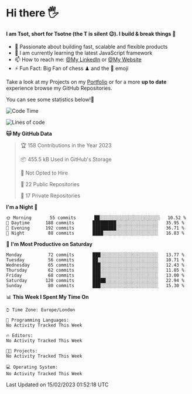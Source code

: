 # Hi there :raised_hand_with_fingers_splayed:
#### I am Tsot, short for Tsotne (the T is silent :wink:). I build & break things :space_invader:
- :telescope: Passionate about building fast, scalable and flexible products
- :seedling: I am currently learning the latest JavaScript framework 
- :mailbox: How to reach me: [@My LinkedIn](https://www.linkedin.com/in/tsotne-gvadzabia/) or [@My Website](https://tsotne.co.uk/contact)
- :zap: Fun Fact: Big Fan of chess ♟ and the 👾 emoji

Take a look at my Projects on my [Portfolio](https://tsotne.co.uk/) or for a more **up to date** experience browse my GitHub Repositories.

You can see some statistics below!:space_invader:
<!--START_SECTION:waka-->
![Code Time](http://img.shields.io/badge/Code%20Time-761%20hrs%202%20mins-blue)

![Lines of code](https://img.shields.io/badge/From%20Hello%20World%20I%27ve%20Written-666%20Thousand%20lines%20of%20code-blue)

**🐱 My GitHub Data** 

> 🏆 158 Contributions in the Year 2023
 > 
> 📦 455.5 kB Used in GitHub's Storage 
 > 
> 🚫 Not Opted to Hire
 > 
> 📜 22 Public Repositories 
 > 
> 🔑 17 Private Repositories  
 > 
**I'm a Night 🦉** 

```text
🌞 Morning       55 commits       ██░░░░░░░░░░░░░░░░░░░░░░░   10.52 % 
🌆 Daytime      188 commits       █████████░░░░░░░░░░░░░░░░   35.95 % 
🌃 Evening      192 commits       █████████░░░░░░░░░░░░░░░░   36.71 % 
🌙 Night         88 commits       ████░░░░░░░░░░░░░░░░░░░░░   16.83 % 

```
📅 **I'm Most Productive on Saturday** 

```text
Monday          72 commits       ███░░░░░░░░░░░░░░░░░░░░░░   13.77 % 
Tuesday         56 commits       ██░░░░░░░░░░░░░░░░░░░░░░░   10.71 % 
Wednesday       65 commits       ███░░░░░░░░░░░░░░░░░░░░░░   12.43 % 
Thursday        62 commits       ███░░░░░░░░░░░░░░░░░░░░░░   11.85 % 
Friday          68 commits       ███░░░░░░░░░░░░░░░░░░░░░░   13.00 % 
Saturday       120 commits       █████░░░░░░░░░░░░░░░░░░░░   22.94 % 
Sunday          80 commits       ███░░░░░░░░░░░░░░░░░░░░░░   15.30 % 

```


📊 **This Week I Spent My Time On** 

```text
⌚︎ Time Zone: Europe/London

💬 Programming Languages: 
No Activity Tracked This Week

🔥 Editors: 
No Activity Tracked This Week

🐱‍💻 Projects: 
No Activity Tracked This Week

💻 Operating System: 
No Activity Tracked This Week

```


 Last Updated on 15/02/2023 01:52:18 UTC
<!--END_SECTION:waka-->
